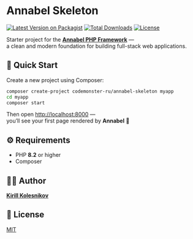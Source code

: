 # Annabel Skeleton

[![Latest Version on Packagist](https://img.shields.io/packagist/v/codemonster-ru/annabel-skeleton.svg?style=flat-square)](https://packagist.org/packages/codemonster-ru/annabel-skeleton)
[![Total Downloads](https://img.shields.io/packagist/dt/codemonster-ru/annabel-skeleton.svg?style=flat-square)](https://packagist.org/packages/codemonster-ru/annabel-skeleton)
[![License](https://img.shields.io/packagist/l/codemonster-ru/annabel-skeleton.svg?style=flat-square)](https://packagist.org/packages/codemonster-ru/annabel-skeleton)

Starter project for the **[Annabel PHP Framework](https://github.com/codemonster-ru/annabel)** —  
a clean and modern foundation for building full-stack web applications.

## 🚀 Quick Start

Create a new project using Composer:

```bash
composer create-project codemonster-ru/annabel-skeleton myapp
cd myapp
composer start
```

Then open [http://localhost:8000](http://localhost:8000) —  
you’ll see your first page rendered by **Annabel** 🎉

## ⚙️ Requirements

-   PHP **8.2** or higher
-   Composer

## 👨‍💻 Author

[**Kirill Kolesnikov**](https://github.com/KolesnikovKirill)

## 📜 License

[MIT](https://github.com/codemonster-ru/annabel-skeleton/blob/main/LICENSE)

